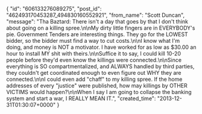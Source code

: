  {
   "id": "606133276089275",
   "post_id": "462493170453287_494830160552921",
   "from_name": "Scott Duncan",
   "message": "Tha Baztard: There isn't a day that goes by that I don't think about going on a killing spree.\n\nMy dirty little fingers are in EVERYBODY's pie. Government Tenders are interesting things. They go for the LOWEST bidder, so the bidder must find a way to cut costs.\n\nI know what I'm doing, and money is NOT a motivator. I have worked for as low as $30.00 an hour to install MY shit with theirs.\n\nSuffice it to say, I could kill 10-20 people before they'd even know the killings were connected.\n\nSince everything is SO compartmentalized, and ALWAYS handled by third parties, they couldn't get coordinated enough to even figure out WHY they are connected.\n\nI could even add \"chaff\" to my killing spree. If the home addresses of every \"justice\" were published, how may killings by OTHER VICTIMS would happen?\n\nWhen I say I am going to collapse the banking system and start a war, I REALLY MEAN IT.",
   "created_time": "2013-12-31T01:30:07+0000"
 }
